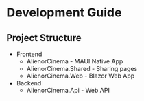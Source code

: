 # Development Guide

## Project Structure

- Frontend
  - AlienorCinema - MAUI Native App
  - AlienorCinema.Shared - Sharing pages
  - AlienorCinema.Web - Blazor Web App
- Backend
  - AlienorCinema.Api - Web API
